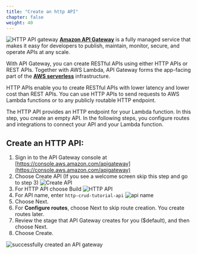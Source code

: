 ```yaml
---
title: "Create an http API"
chapter: false
weight: 40
---
```

![HTTP API gateway](/images/http-api-client.png)
[**Amazon API Gateway**](https://docs.aws.amazon.com/apigateway/latest/developerguide/welcome.html) is a fully managed service that makes it easy for developers to publish, maintain, monitor, secure, and operate APIs at any scale. 

With API Gateway, you can create RESTful APIs using either HTTP APIs or REST APIs. Together with AWS Lambda, API Gateway forms the app-facing part of the [**AWS serverless**](https://aws.amazon.com/serverless/) infrastructure.

HTTP APIs enable you to create RESTful APIs with lower latency and lower cost than REST APIs.
You can use HTTP APIs to send requests to AWS Lambda functions or to any publicly routable HTTP endpoint. 

The HTTP API provides an HTTP endpoint for your Lambda function. In this step, you create an empty API. In the following steps, you configure routes and integrations to connect your API and your Lambda function. 

## Create an HTTP API:
1. Sign in to the API Gateway console at [https://console.aws.amazon.com/apigateway](https://console.aws.amazon.com/apigateway)
2. Choose Create API (If you see a welcome screen skip this step and go to step 3)
![Create API](/images/create-API.png) 
3. For HTTP API choose Build 
![HTTP API](/images/http-api.png)
4. For API name, enter `http-crud-tutorial-api`
![api name](/images/api-name.png)
5. Choose Next.
6. For **Configure routes**, choose Next to skip route creation. You create routes later.
7. Review the stage that API Gateway creates for you ($default), and then choose Next.
8. Choose Create.

![successfully created an API gateway](/images/successfully-created-apigw.png)

